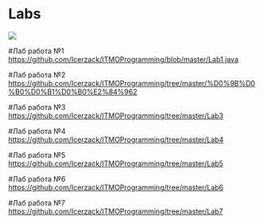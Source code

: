 # Labs

![](https://pandao.github.io/editor.md/images/logos/editormd-logo-180x180.png)

#Лаб работа №1
https://github.com/Icerzack/ITMOProgramming/blob/master/Lab1.java

#Лаб работа №2
https://github.com/Icerzack/ITMOProgramming/tree/master/%D0%9B%D0%B0%D0%B1%D0%B0%E2%84%962

#Лаб работа №3
https://github.com/Icerzack/ITMOProgramming/tree/master/Lab3

#Лаб работа №4
https://github.com/Icerzack/ITMOProgramming/tree/master/Lab4

#Лаб работа №5
https://github.com/Icerzack/ITMOProgramming/tree/master/Lab5

#Лаб работа №6
https://github.com/Icerzack/ITMOProgramming/tree/master/Lab6

#Лаб работа №7
https://github.com/Icerzack/ITMOProgramming/tree/master/Lab7
